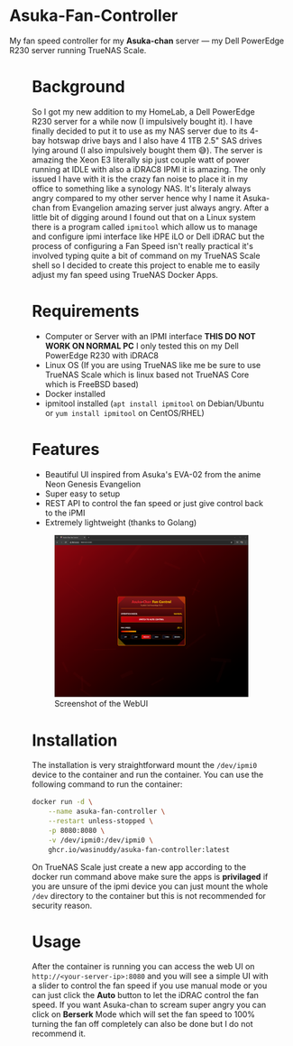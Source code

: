 # Asuka-Fan-Controller
My fan speed controller for my **Asuka-chan** server — my Dell PowerEdge R230 server running TrueNAS Scale.

<figure>
    

# Background
So I got my new addition to my HomeLab, a Dell PowerEdge R230 server for a while now (I impulsively bought it). I have finally decided to put it to use as my NAS server due to its 4-bay hotswap drive bays and I also have 4 1TB 2.5" SAS drives lying around (I also impulsively bought them 😅). The server is amazing the Xeon E3 literally sip just couple watt of power running at IDLE with also a iDRAC8 IPMI it is amazing. The only issued I have with it is the crazy fan noise to place it in my office to something like a synology NAS. It's literaly always angry compared to my other server hence why I name it Asuka-chan from Evangelion amazing server just always angry. After a little bit of digging around I found out that on a Linux system there is a program called `ipmitool` which allow us to manage and configure ipmi interface like HPE iLO or Dell iDRAC but the process of configuring a Fan Speed isn't really practical it's involved typing quite a bit of command on my TrueNAS Scale shell so I decided to create this project to enable me to easily adjust my fan speed using TrueNAS Docker Apps.

# Requirements
- Computer or Server with an IPMI interface **THIS DO NOT WORK ON NORMAL PC** I only tested this on my Dell PowerEdge R230 with iDRAC8
- Linux OS (If you are using TrueNAS like me be sure to use TrueNAS Scale which is linux based not TrueNAS Core which is FreeBSD based)
- Docker installed
- ipmitool installed (`apt install ipmitool` on Debian/Ubuntu or `yum install ipmitool` on CentOS/RHEL)

# Features
- Beautiful UI inspired from Asuka's EVA-02 from the anime Neon Genesis Evangelion
- Super easy to setup
- REST API to control the fan speed or just give control back to the iPMI
- Extremely lightweight (thanks to Golang)

<figure>
    <img src="https://raw.githubusercontent.com/wasinuddy/asuka-fan-controller/main/images/screenshot.png" alt="Asuka Fan Controller" width="600"/>
    <figcaption>Screenshot of the WebUI</figcaption>
</figure>

# Installation
The installation is very straightforward mount the `/dev/ipmi0` device to the container and run the container. You can use the following command to run the container:
```bash
docker run -d \
    --name asuka-fan-controller \
    --restart unless-stopped \
    -p 8080:8080 \
    -v /dev/ipmi0:/dev/ipmi0 \
    ghcr.io/wasinuddy/asuka-fan-controller:latest
```
On TrueNAS Scale just create a new app according to the docker run command above make sure the apps is **privilaged** if you are unsure of the ipmi device you can just mount the whole `/dev` directory to the container but this is not recommended for security reason.

# Usage
After the container is running you can access the web UI on `http://<your-server-ip>:8080` and you will see a simple UI with a slider to control the fan speed if you use manual mode or you can just click the **Auto** button to let the iDRAC control the fan speed. If you want Asuka-chan to scream super angry you can click on **Berserk** Mode which will set the fan speed to 100% turning the fan off completely can also be done but I do not recommend it.
